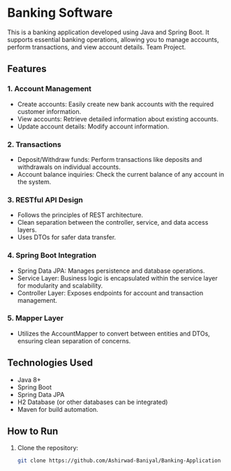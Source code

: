 # Banking Software

This is a banking application developed using Java and Spring Boot. It supports essential banking operations, allowing you to manage accounts, perform transactions, and view account details. Team Project.

## Features

### 1. Account Management
- Create accounts: Easily create new bank accounts with the required customer information.
- View accounts: Retrieve detailed information about existing accounts.
- Update account details: Modify account information.

### 2. Transactions
- Deposit/Withdraw funds: Perform transactions like deposits and withdrawals on individual accounts.
- Account balance inquiries: Check the current balance of any account in the system.

### 3. RESTful API Design
- Follows the principles of REST architecture.
- Clean separation between the controller, service, and data access layers.
- Uses DTOs for safer data transfer.

### 4. Spring Boot Integration
- Spring Data JPA: Manages persistence and database operations.
- Service Layer: Business logic is encapsulated within the service layer for modularity and scalability.
- Controller Layer: Exposes endpoints for account and transaction management.

### 5. Mapper Layer
- Utilizes the AccountMapper to convert between entities and DTOs, ensuring clean separation of concerns.

## Technologies Used
- Java 8+
- Spring Boot
- Spring Data JPA
- H2 Database (or other databases can be integrated)
- Maven for build automation.

## How to Run

1. Clone the repository:
   ```bash
   git clone https://github.com/Ashirwad-Baniyal/Banking-Application
